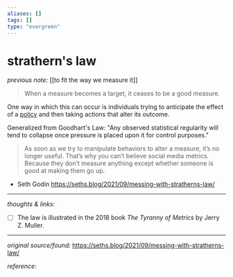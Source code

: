```yaml
---
aliases: []
tags: []
type: "evergreen"
---
```


# strathern's law

_previous note:_ [[to fit the way we measure it]]

> When a measure becomes a target, it ceases to be a good measure.

One way in which this can occur is individuals trying to anticipate the effect of a [policy](https://en.wikipedia.org/wiki/Policy "Policy") and then taking actions that alter its outcome.

Generalized from Goodhart's Law: "Any observed statistical regularity will tend to collapse once pressure is placed upon it for control purposes."

> As soon as we try to manipulate behaviors to alter a measure, it’s no longer useful.
> That’s why you can’t believe social media metrics. Because they don’t measure anything except whether someone is good at making them go up.

- Seth Godin <https://seths.blog/2021/09/messing-with-stratherns-law/>

---

_thoughts & links:_

- [ ] The law is illustrated in the 2018 book _The Tyranny of Metrics_ by Jerry Z. Muller.


---

_original source/found:_ <https://seths.blog/2021/09/messing-with-stratherns-law/>

_reference:_ 

